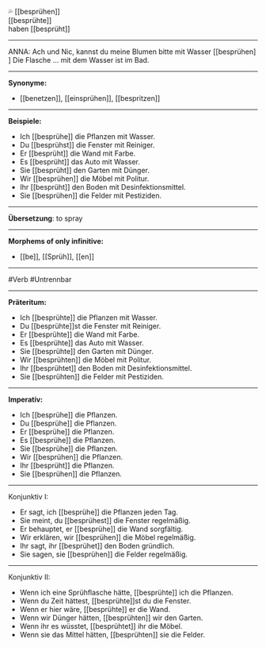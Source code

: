 💦 [[besprühen]]  
[[besprühte]]  
haben [[besprüht]]

---

ANNA: Ach und Nic, kannst du meine Blumen bitte mit Wasser [[besprühen]] Die Flasche ... mit dem Wasser ist im Bad.

---

**Synonyme:**

- [[benetzen]], [[einsprühen]], [[bespritzen]]

---

**Beispiele:**

- Ich [[besprühe]] die Pflanzen mit Wasser.
- Du [[besprühst]] die Fenster mit Reiniger.
- Er [[besprüht]] die Wand mit Farbe.
- Es [[besprüht]] das Auto mit Wasser.
- Sie [[besprüht]] den Garten mit Dünger.
- Wir [[besprühen]] die Möbel mit Politur.
- Ihr [[besprüht]] den Boden mit Desinfektionsmittel.
- Sie [[besprühen]] die Felder mit Pestiziden.

---

**Übersetzung**:
to spray

---

**Morphems of only infinitive:**

- [[be]], [[Sprüh]], [[en]]

---

#Verb #Untrennbar

---

**Präteritum:**

- Ich [[besprühte]] die Pflanzen mit Wasser.
- Du [[besprühte]]st die Fenster mit Reiniger.
- Er [[besprühte]] die Wand mit Farbe.
- Es [[besprühte]] das Auto mit Wasser.
- Sie [[besprühte]] den Garten mit Dünger.
- Wir [[besprühten]] die Möbel mit Politur.
- Ihr [[besprühtet]] den Boden mit Desinfektionsmittel.
- Sie [[besprühten]] die Felder mit Pestiziden.

---

**Imperativ:**

- Ich [[besprühe]] die Pflanzen.
- Du [[besprühe]] die Pflanzen.
- Er [[besprühe]] die Pflanzen.
- Es [[besprühe]] die Pflanzen.
- Sie [[besprühe]] die Pflanzen.
- Wir [[besprühen]] die Pflanzen.
- Ihr [[besprüht]] die Pflanzen.
- Sie [[besprühen]] die Pflanzen.

---

Konjunktiv I:

- Er sagt, ich [[besprühe]] die Pflanzen jeden Tag.
- Sie meint, du [[besprühest]] die Fenster regelmäßig.
- Er behauptet, er [[besprühe]] die Wand sorgfältig.
- Wir erklären, wir [[besprühen]] die Möbel regelmäßig.
- Ihr sagt, ihr [[besprühet]] den Boden gründlich.
- Sie sagen, sie [[besprühen]] die Felder regelmäßig.

---

Konjunktiv II:

- Wenn ich eine Sprühflasche hätte, [[besprühte]] ich die Pflanzen.
- Wenn du Zeit hättest, [[besprühte]]st du die Fenster.
- Wenn er hier wäre, [[besprühte]] er die Wand.
- Wenn wir Dünger hätten, [[besprühten]] wir den Garten.
- Wenn ihr es wüsstet, [[besprühtet]] ihr die Möbel.
- Wenn sie das Mittel hätten, [[besprühten]] sie die Felder.
